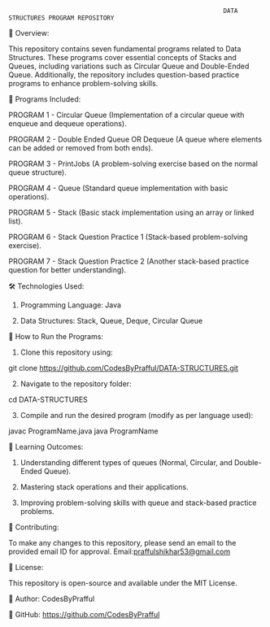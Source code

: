                                                                DATA STRUCTURES PROGRAM REPOSITORY 

📌 Overview:

This repository contains seven fundamental programs related to Data Structures. These programs cover essential concepts of Stacks and Queues, including variations such as Circular Queue and Double-Ended Queue. Additionally, the repository includes question-based practice programs to enhance problem-solving skills.

📂 Programs Included:

PROGRAM 1 - Circular Queue (Implementation of a circular queue with enqueue and dequeue operations).

PROGRAM 2 - Double Ended Queue OR Dequeue (A queue where elements can be added or removed from both ends).

PROGRAM 3 - PrintJobs (A problem-solving exercise based on the normal queue structure).

PROGRAM 4 - Queue (Standard queue implementation with basic operations).

PROGRAM 5 - Stack (Basic stack implementation using an array or linked list).

PROGRAM 6 - Stack Question Practice 1 (Stack-based problem-solving exercise).

PROGRAM 7 - Stack Question Practice 2 (Another stack-based practice question for better understanding).

🛠️ Technologies Used:

1. Programming Language: Java 

2. Data Structures: Stack, Queue, Deque, Circular Queue

🚀 How to Run the Programs:

1. Clone this repository using:

git clone https://github.com/CodesByPrafful/DATA-STRUCTURES.git

2. Navigate to the repository folder:

cd DATA-STRUCTURES

3. Compile and run the desired program (modify as per language used):

javac ProgramName.java
java ProgramName

📖 Learning Outcomes:

1. Understanding different types of queues (Normal, Circular, and Double-Ended Queue).

2. Mastering stack operations and their applications.

3. Improving problem-solving skills with queue and stack-based practice problems.

🤝 Contributing:

To make any changes to this repository, please send an email to the provided email ID for approval.
Email:praffulshikhar53@gmail.com

📜 License:

This repository is open-source and available under the MIT License.

📌 Author: CodesByPrafful

🔗 GitHub: https://github.com/CodesByPrafful
